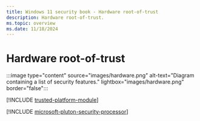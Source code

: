 ```yaml
---
title: Windows 11 security book - Hardware root-of-trust
description: Hardware root-of-trust.
ms.topic: overview
ms.date: 11/18/2024
---
```


# Hardware root-of-trust

:::image type="content" source="images/hardware.png" alt-text="Diagram containing a list of security features." lightbox="images/hardware.png" border="false":::

[!INCLUDE [trusted-platform-module](includes/trusted-platform-module.md)]

[!INCLUDE [microsoft-pluton-security-processor](includes/microsoft-pluton-security-processor.md)]